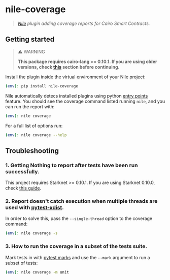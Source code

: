 # nile-coverage

> _[Nile](https://github.com/OpenZeppelin/nile) plugin adding coverage reports for Cairo Smart Contracts._

## Getting started

> :warning: WARNING
>
> **This package requires cairo-lang >= 0.10.1. If you are using older versions, check [this](https://github.com/ericnordelo/cairo-coverage#how-to-make-it-work) section before continuing.**

Install the plugin inside the virtual environment of your Nile project:

```sh
(env): pip install nile-coverage
```

Nile automatically detecs installed plugins using python [entry points](https://packaging.python.org/en/latest/specifications/entry-points/) feature. You should see the coverage command listed running `nile`, and you can run the report with:

```sh
(env): nile coverage
```

For a full list of options run:

```sh
(env): nile coverage --help
```

## Troubleshooting

### 1. Getting Nothing to report after tests have been run successfully.

This project requires Starknet >= 0.10.1. If you are using Starknet 0.10.0, check [this guide](https://github.com/ericnordelo/cairo-coverage#how-to-make-it-work).

### 2. Report doesn't catch execution when multiple threads are used with [pytest-xdist](https://pypi.org/project/pytest-xdist/).

In order to solve this, pass the `--single-thread` option to the coverage command:

```sh
(env): nile coverage -s
```

### 3. How to run the coverage in a subset of the tests suite.

Mark tests in with [pytest marks](https://docs.pytest.org/en/7.1.x/how-to/mark.html#mark) and use the `--mark` argument to run a subset of tests:

```sh
(env): nile coverage -m unit
```
